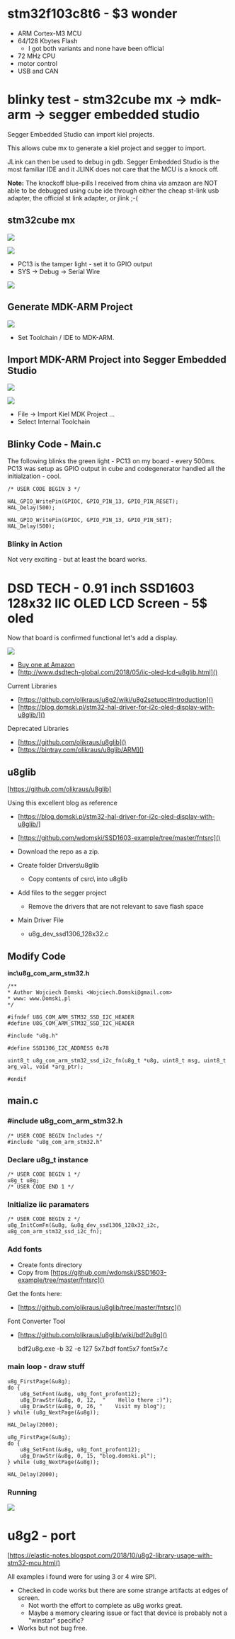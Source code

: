 # stm32f103c8t6 - $3 wonder

- ARM Cortex-M3 MCU 
- 64/128 Kbytes Flash
    - I got both variants and none have been official
- 72 MHz CPU
- motor control
- USB and CAN 

# blinky test - stm32cube mx -> mdk-arm -> segger embedded studio

Segger Embedded Studio can import kiel projects. 

This allows cube mx to generate a kiel project and segger to import.

JLink can then be used to debug in gdb.  Segger Embedded Studio is the most familiar IDE and it JLINK does not care that the MCU is a knock off.

**Note:** The knockoff blue-pills I received from china via amzaon are NOT able to be debugged using cube ide through either the cheap st-link usb adapter, the official st link adapter, or jlink ;-(

## stm32cube mx 

![](pics/001-mcuselect.png?raw=true)

![](pics/002-blinky.png?raw=true)

- PC13 is the tamper light - set it to GPIO output
- SYS -> Debug -> Serial Wire

![](pics/006-swd.png?raw=true)

## Generate MDK-ARM Project

![](pics/003-mdk-arm-codegen.png?raw=true)

- Set Toolchain / IDE to MDK-ARM.  

## Import MDK-ARM Project into Segger Embedded Studio

![](pics/004-internal-toolchain.png?raw=true)

![](pics/005-ide.png?raw=true)

- File -> Import Kiel MDK Project ...
- Select Internal Toolchain

## Blinky Code - Main.c

The following blinks the green light - PC13 on my board - every 500ms.  PC13 was setup as GPIO output in cube and codegenerator handled all the initialzation - cool.

    /* USER CODE BEGIN 3 */

    HAL_GPIO_WritePin(GPIOC, GPIO_PIN_13, GPIO_PIN_RESET);
    HAL_Delay(500);

    HAL_GPIO_WritePin(GPIOC, GPIO_PIN_13, GPIO_PIN_SET);
    HAL_Delay(500);

### Blinky in Action

Not very exciting - but at least the board works.

# DSD TECH - 0.91 inch SSD1603 128x32 IIC OLED LCD Screen - 5$ oled

Now that board is confirmed functional let's add a display.

![](pics/007-128x32pin.png?raw=true)

- [Buy one at Amazon](https://www.amazon.com/gp/product/B07D9H83R4)
- [http://www.dsdtech-global.com/2018/05/iic-oled-lcd-u8glib.html]()

Current Libraries
- [https://github.com/olikraus/u8g2/wiki/u8g2setupc#introduction]()
- [https://blog.domski.pl/stm32-hal-driver-for-i2c-oled-display-with-u8glib/]()

Deprecated Libraries
- [https://github.com/olikraus/u8glib]()
- [https://bintray.com/olikraus/u8glib/ARM]()


## u8glib

[https://github.com/olikraus/u8glib]

Using this excellent blog as reference

- [https://blog.domski.pl/stm32-hal-driver-for-i2c-oled-display-with-u8glib/]
- [https://github.com/wdomski/SSD1603-example/tree/master/fntsrc]()

- Download the repo as a zip.
- Create folder Drivers\u8glib
    - Copy contents of csrc\ into u8glib
- Add files to the segger project
   -  Remove the drivers that are not relevant to save flash space
-  Main Driver File
   -  u8g_dev_ssd1306_128x32.c


## Modify Code

**inc\u8g_com_arm_stm32.h**

    /**
    * Author Wojciech Domski <Wojciech.Domski@gmail.com>
    * www: www.Domski.pl
    */

    #ifndef U8G_COM_ARM_STM32_SSD_I2C_HEADER
    #define U8G_COM_ARM_STM32_SSD_I2C_HEADER

    #include "u8g.h"

    #define SSD1306_I2C_ADDRESS 0x78

    uint8_t u8g_com_arm_stm32_ssd_i2c_fn(u8g_t *u8g, uint8_t msg, uint8_t arg_val, void *arg_ptr);

    #endif


## main.c 

### #include u8g_com_arm_stm32.h

    /* USER CODE BEGIN Includes */
    #include "u8g_com_arm_stm32.h"

### Declare u8g_t instance

    /* USER CODE BEGIN 1 */
    u8g_t u8g;
    /* USER CODE END 1 */

### Initialize iic paramaters

    /* USER CODE BEGIN 2 */
    u8g_InitComFn(&u8g, &u8g_dev_ssd1306_128x32_i2c, u8g_com_arm_stm32_ssd_i2c_fn);

### Add fonts

- Create fonts directory
- Copy from [https://github.com/wdomski/SSD1603-example/tree/master/fntsrc]()

Get the fonts here:
- [https://github.com/olikraus/u8glib/tree/master/fntsrc]()

Font Converter Tool
- [https://github.com/olikraus/u8glib/wiki/bdf2u8g]()

    bdf2u8g.exe -b 32 -e 127 5x7.bdf font5x7 font5x7.c

### main loop - draw stuff

    u8g_FirstPage(&u8g);
    do {
        u8g_SetFont(&u8g, u8g_font_profont12);
        u8g_DrawStr(&u8g, 0, 12,  "    Hello there :)");
        u8g_DrawStr(&u8g, 0, 26, "    Visit my blog");
    } while (u8g_NextPage(&u8g));

    HAL_Delay(2000);

    u8g_FirstPage(&u8g);
    do {
        u8g_SetFont(&u8g, u8g_font_profont12);
        u8g_DrawStr(&u8g, 0, 15, "blog.domski.pl");
    } while (u8g_NextPage(&u8g));

    HAL_Delay(2000);

### Running

![](pics/008-run.jpeg?raw=true)


# u8g2 - port

[https://elastic-notes.blogspot.com/2018/10/u8g2-library-usage-with-stm32-mcu.html()

All examples i found were for using 3 or 4 wire SPI.

- Checked in code works but there are some strange artifacts at edges of screen.
  - Not worth the effort to complete as u8g works great. 
  - Maybe a memory clearing issue or fact that device is probably not a "winstar" specific?
- Works but not bug free.